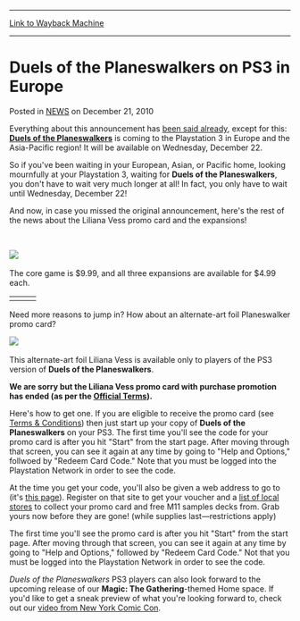 
---
[Link to Wayback Machine](https://web.archive.org/web/20211020031812/https://magic.wizards.com/en/articles/archive/duels-planeswalkers-ps3-europe-2014-02-13)

[_metadata_:description]:- "Everything about this announcement has been said already, except for this: Duels of the Planeswalkers is coming to the Playstation 3 in Europe and the Asia-Pacific region! It will be available on Wednesday, December 22. So if you've been waiting in your European, Asian, or Pacific home, looking mournfully at your Playstation 3, waiting for Duels of the Planeswalkers, you don't"
[_metadata_:generator]:- "Drupal 7 (http://drupal.org)"
[_metadata_:node]:- "154446"
[_metadata_:path_date]:- "2014-02-13"
[_metadata_:publish_date]:- "2010-12-21"
[_metadata_:source]:- "div-main-content"
[_metadata_:title]:- "Duels of the Planeswalkers on PS3 in Europe"
[_metadata_:wayback_capture_timestamp]:- "2021-10-20 03:18:12"
[_metadata_:wayback_raw_url]:- "https://web.archive.org/web/20211020031812id_/https://magic.wizards.com/en/articles/archive/duels-planeswalkers-ps3-europe-2014-02-13"
[_metadata_:wayback_url]:- "https://magic.wizards.com/en/articles/archive/duels-planeswalkers-ps3-europe-2014-02-13"
---


Duels of the Planeswalkers on PS3 in Europe
===========================================



 Posted in [NEWS](/en/articles)
 on December 21, 2010 










Everything about this announcement has [been said already](http://archive.wizards.com/magic/magazine/article.aspx?x=mtg/daily/arcana/587), except for this: **[Duels of the Planeswalkers](http://archive.wizards.com/magic/digital/duelsoftheplaneswalkers.aspx)** is coming to the Playstation 3 in Europe and the Asia-Pacific region! It will be available on Wednesday, December 22.


So if you've been waiting in your European, Asian, or Pacific home, looking mournfully at your Playstation 3, waiting for **Duels of the Planeswalkers**, you don't have to wait very much longer at all! In fact, you only have to wait until Wednesday, December 22!


And now, in case you missed the original announcement, here's the rest of the news about the Liliana Vess promo card and the expansions!


 


[![](https://media.wizards.com/images/magic/daily/arcana/587_coregame.jpg)](http://archive.wizards.com/magic/digital/duelsoftheplaneswalkers.aspx?x=mtg/digital/dotp/basegame)
 


The core game is $9.99, and all three expansions are available for $4.99 each.




|  |  |  |
| --- | --- | --- |
|  |  |  |

Need more reasons to jump in? How about an alternate-art foil Planeswalker promo card?


![](https://media.wizards.com/images/magic/daily/arcana/587_liliana.jpg)
 


This alternate-art foil Liliana Vess is available only to players of the PS3 version of **Duels of the Planeswalkers**.


**We are sorry but the Liliana Vess promo card with purchase promotion has ended (as per the [Official Terms](http://archive.wizards.com/magic/digital/duelsoftheplaneswalkers.aspx?x=mtg/digital/dotpps3/terms)).**


Here's how to get one. If you are eligible to receive the promo card (see [Terms & Conditions](http://archive.wizards.com/magic/digital/duelsoftheplaneswalkers.aspx?x=mtg/digital/dotpps3/terms)) then just start up your copy of **Duels of the Planeswalkers** on your PS3. The first time you'll see the code for your promo card is after you hit "Start" from the start page. After moving through that screen, you can see it again at any time by going to "Help and Options," follwoed by "Redeem Card Code." Note that you must be logged into the Playstation Network in order to see the code.


At the time you get your code, you'll also be given a web address to go to (it's [this page](http://archive.wizards.com/promo/duelsoftheplaneswalkers/default.aspx)). Register on that site to get your voucher and a [list of local stores](http://archive.wizards.com/Magic/Digital/DuelsOfThePlaneswalkers.aspx?x=mtg/digital/dotp/redemptionlocations-ps3) to collect your promo card and free M11 samples decks from. Grab yours now before they are gone! (while supplies last—restrictions apply)


The first time you'll see the promo card is after you hit "Start" from the start page. After moving through that screen, you can see it again at any time by going to "Help and Options," followed by "Redeem Card Code." Not that you must be logged into the Playstation Network in order to see the code.


*Duels of the Planeswalkers* PS3 players can also look forward to the upcoming release of our **Magic: The Gathering**-themed Home space. If you'd like to get a sneak preview of what you're looking forward to, check out our [video from New York Comic Con](http://www.youtube.com/user/FragDolls#p/u/1/8kQbZUGXad4).








